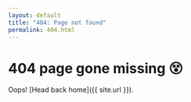 ```yaml
---
layout: default
title: "404: Page not found"
permalink: 404.html
---
```


# 404 page gone missing 😵
Oops! [Head back home]({{ site.url }}).

